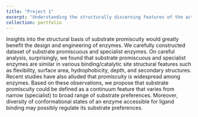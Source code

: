 ```yaml
---
title: "Project 1"
excerpt: "Understanding the structurally discerning features of the active site of substrate promiscuous and specialist enzymes. <br/><img src='/images/500x300.png'>"
collection: portfolio
---
```


Insights into the structural basis of substrate promiscuity would greatly benefit the design and engineering of enzymes. We carefully constructed dataset of substrate promiscuous and specialist enzymes. On careful analysis, surprisingly, we found that substrate promiscuous and specialist enzymes are similar in various binding/catalytic site structural features such as flexibility, surface area, hydrophobicity, depth, and secondary structures. Recent studies have also alluded that promiscuity is widespread among enzymes. Based on these observations, we propose that substrate promiscuity could be defined as a continuum feature that varies from narrow (specialist) to broad range of substrate preferences. Moreover, diversity of conformational states of an enzyme accessible for ligand binding may possibly regulate its substrate preferences.
